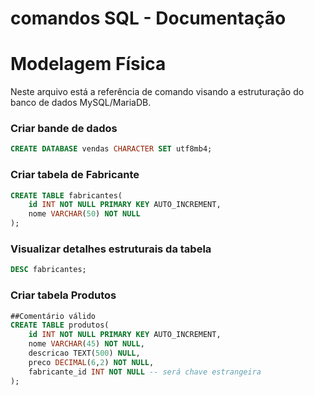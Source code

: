 # comandos SQL - Documentação

# Modelagem Física

Neste arquivo está a referência de comando visando a estruturação do banco de dados MySQL/MariaDB.

### Criar bande de dados 

```sql
CREATE DATABASE vendas CHARACTER SET utf8mb4;
```

### Criar tabela de Fabricante

```sql
CREATE TABLE fabricantes(
    id INT NOT NULL PRIMARY KEY AUTO_INCREMENT,
    nome VARCHAR(50) NOT NULL
);
```

### Visualizar detalhes estruturais da tabela

```sql
DESC fabricantes;
```

### Criar tabela Produtos

```sql
##Comentário válido
CREATE TABLE produtos(
    id INT NOT NULL PRIMARY KEY AUTO_INCREMENT,
    nome VARCHAR(45) NOT NULL, 
    descricao TEXT(500) NULL,
    preco DECIMAL(6,2) NOT NULL,
    fabricante_id INT NOT NULL -- será chave estrangeira
);
```
